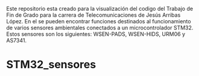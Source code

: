 Este repositorio esta creado para la visualización del codigo del Trabajo de Fin de Grado para la carrera de Telecomunicaciones de Jesús Arribas López.
En el se pueden encontrar funciones destinados al funcionamiento de varios sensores ambientales conectados a un microcontrolador STM32.
Estos sensores son los siguientes: WSEN-PADS, WSEN-HIDS, URM06 y AS7341.
# STM32_sensores
